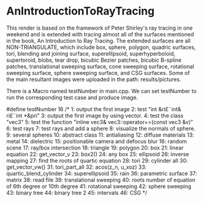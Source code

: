 # AnIntroductionToRayTracing
This render is based on the framework of Peter Shirley's ray tracing in one weekend and is extended with tracing almost all of the surfaces mentioned in the book, An Introduction to Ray Tracing. The extended surfaces are all NON-TRIANGULATE, which include box, sphere, polygon, quadric surfaces, tori, blending and joining surface, superellipsoid, superhyperboloid, supertoroid, blobs, tear drop, bicubic Bezier patches, bicubic B-spline patches, translational sweeping surface, cone sweeping surface, rotational sweeping surface, sphere sweeping surface, and CSG surfaces.
Some of the main resultant images were uploaded in the path: results/pictures.


There is a Macro named testNumber in main.cpp.
We can set testNumber to run the corresponding test case and produce image.

#define testNumber 16
/*
1: output the first image
2: test "int &ri£¨int& ri£¨int *&pri"
3: output the first image by using vector.
4: test the class "vec3"
5: test the function "inline vec3& vec3::operator+=(const vec3 &v)"
6: test rays
7: test rays and add a sphere
8: visualize the normals of sphere.
9: several spheres
10: abstract class
11: antialiasing
12: diffuse materials
13: metal
14: dielectric
15: positionable camera and defocus blur
16: random scene
17: ray/box intersection
18: triangle
19: polygon
20: box
21: linear equation
22: get_vector_v
23: box2()
24: any box
25: ellipsoid
26: inverse mapping
27: find the roots of quartic equation
28: tori
29: cylinder all
30: get_vector_vw()
31: tori_part_all
32: acos(z_n, u_xoz)
33: quartic_blend_cylinder
34: superellipsoid
35: rain
36: parametric surface
37: matrix
38: read file
39: translational sweeping
40: roots number of equation of 6th degree or 10th degree
41: rotational sweeping
42: sphere sweeping
43: binary tree
44: binary tree 2
45: intervals
46: CSG
*/

